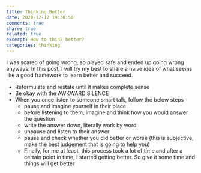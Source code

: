 ```yaml
---
title: Thinking Better
date: 2020-12-12 19:30:50
comments: true
share: true
related: true
excerpt: How to think better?
categories: thinking
---
```


I was scared of going wrong, so played safe and ended up going wrong anyways. In this post, I will try my best to share a naive idea of what seems like a good framework to learn better and succeed.

- Reformulate and restate until it makes complete sense
- Be okay with the AWKWARD SILENCE
- When you once listen to someone smart talk, follow the below steps
  - pause and imagine yourself in their place
  - before listening to them, imagine and think how you would answer the question
  - write the answer down, literally work by word
  - unpause and listen to their answer
  - pause and check whether you did better or worse (this is subjective, make the best judgement that is going to help you)
  - Finally, for me at least, this process took a lot of time and after a certain point in time, I started getting better. So give it some time and things will get better
